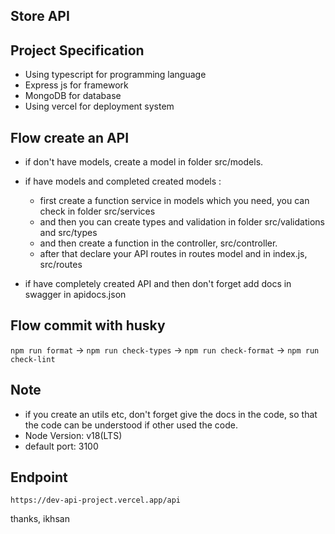 Store API 
------------------------

## Project Specification

* Using typescript for programming language
* Express js for framework
* MongoDB for database
* Using vercel for deployment system

## Flow create an API 

* if don't have models, create a model in folder src/models.
* if have models and completed created models :
  - first create a function service in models which you need, you can check in folder src/services
  - and then you can create types and validation in folder src/validations and src/types
  - and then create a function in the controller, src/controller.
  - after that declare your API routes in routes model and in index.js, src/routes

* if have completely created API and then don't forget add docs in swagger in apidocs.json

## Flow commit with husky
```npm run format``` -> ```npm run check-types``` -> ```npm run check-format``` -> ```npm run check-lint```

## Note
* if you create an utils etc, don't forget give the docs in the code, so that the code can be understood if other used the code.
* Node Version: v18(LTS)
* default port: 3100

## Endpoint 

```https://dev-api-project.vercel.app/api```


thanks,
ikhsan